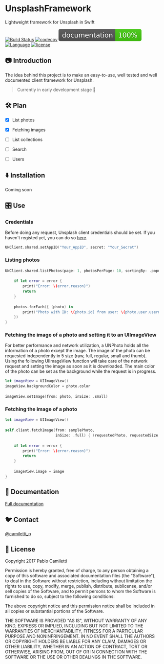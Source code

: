 #  UnsplashFramework
Lightweight framework for Unsplash in Swift


[![Build Status](https://travis-ci.org/camiletti/UnsplashFramework.svg?branch=master)](https://travis-ci.org/camiletti/UnsplashFramework)
[![codecov](https://codecov.io/gh/camiletti/UnsplashFramework/branch/master/graph/badge.svg)](https://codecov.io/gh/camiletti/UnsplashFramework)
<a href="#documentation"><img src="https://raw.githubusercontent.com/camiletti/UnsplashFramework/master/docs/badge.svg" /></a>
[![Language](https://img.shields.io/badge/swift-4.0-orange.svg?style=flat)](https://developer.apple.com/swift)
[![license](https://img.shields.io/github/license/mashape/apistatus.svg)](https://opensource.org/licenses/MIT)


## 📷 Introduction
The idea behind this project is to make an easy-to-use, well tested and well documented client framework for Unsplash.

> Currently in early development stage 🍼


## 🛠 Plan
- [x] List photos
- [x] Fetching images
- [ ] List collections
- [ ] Search
- [ ] Users


## ⬇️ Installation

Coming soon


## 🎛 Use

### Credentials

Before doing any request, Unsplash client credentials should be set. If you haven't registed yet, you can do so [here](https://unsplash.com/developers).

```swift
UNClient.shared.setAppID("Your_AppID", secret: "Your_Secret")
```


### Listing photos


```swift
UNClient.shared.listPhotos(page: 1, photosPerPage: 10, sortingBy: .popular) { (photos, error) in

    if let error = error {
        print("Error: \(error.reason)")
        return
    }
    
    photos.forEach({ (photo) in
        print("Photo with ID: \(photo.id) from user: \(photo.user.username) main color: \(photo.hexColor)")
    })
}
```


### Fetching the image of a photo and setting it to an UIImageView

For better performance and network utilization, a UNPhoto holds all the information of a photo except the image. The image of the photo can be requested independently in 5 size (raw, full, regular, small and thumb). Using the following UIImageView function will take care of the network request and setting the image as soon as it is downloaded. The main color of the photo can be set as the background while the request is in progress.

```swift
let imageView = UIImageView()
imageView.backgroundColor = photo.color

imageView.setImage(from: photo, inSize: .small)
```


### Fetching the image of a photo

```swift
let imageView = UIImageView()

self.client.fetchImage(from: samplePhoto,
                       inSize: .full) { (requestedPhoto, requestedSize, image, error) in

    if let error = error {
        print("Error: \(error.reason)")
        return
    }
    
    imageView.image = image
}
```


## 📖 Documentation

[Full documentation](http://htmlpreview.github.io/?https://github.com/camiletti/UnsplashFramework/blob/master/docs/Classes/UNClient.html)


## 🐦 Contact

[@camiletti_p](https://twitter.com/camiletti_p)


## 📄 License

Copyright 2017 Pablo Camiletti

Permission is hereby granted, free of charge, to any person obtaining a copy
of this software and associated documentation files (the "Software"), to deal
in the Software without restriction, including without limitation the rights
to use, copy, modify, merge, publish, distribute, sublicense, and/or sell
copies of the Software, and to permit persons to whom the Software is furnished
to do so, subject to the following conditions:

The above copyright notice and this permission notice shall be included in all
copies or substantial portions of the Software.

THE SOFTWARE IS PROVIDED "AS IS", WITHOUT WARRANTY OF ANY KIND, EXPRESS OR IMPLIED,
INCLUDING BUT NOT LIMITED TO THE WARRANTIES OF MERCHANTABILITY, FITNESS FOR A
PARTICULAR PURPOSE AND NONINFRINGEMENT. IN NO EVENT SHALL THE AUTHORS OR COPYRIGHT
HOLDERS BE LIABLE FOR ANY CLAIM, DAMAGES OR OTHER LIABILITY, WHETHER IN AN ACTION OF
CONTRACT, TORT OR OTHERWISE, ARISING FROM, OUT OF OR IN CONNECTION WITH THE SOFTWARE
OR THE USE OR OTHER DEALINGS IN THE SOFTWARE.
